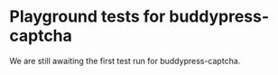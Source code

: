# Playground tests for buddypress-captcha
We are still awaiting the first test run for buddypress-captcha.
